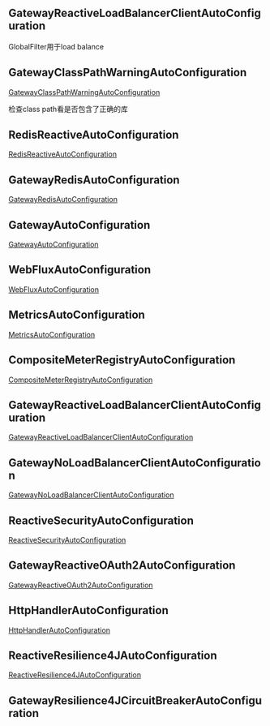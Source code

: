 
## GatewayReactiveLoadBalancerClientAutoConfiguration

GlobalFilter用于load balance

## GatewayClassPathWarningAutoConfiguration

[GatewayClassPathWarningAutoConfiguration](./GatewayClassPathWarningAutoConfiguration.md)

检查class path看是否包含了正确的库

## RedisReactiveAutoConfiguration

[RedisReactiveAutoConfiguration](../../spring-boot-autoconfigure/RedisReactiveAutoConfiguration.md)

## GatewayRedisAutoConfiguration

[GatewayRedisAutoConfiguration](./GatewayRedisAutoConfiguration.md)

## GatewayAutoConfiguration

[GatewayAutoConfiguration](./GatewayAutoConfiguration.md)

## WebFluxAutoConfiguration

[WebFluxAutoConfiguration](../../spring-boot-autoconfigure/WebFluxAutoConfiguration.md)

## MetricsAutoConfiguration

[MetricsAutoConfiguration](../../spring-boot-autoconfigure/MetricsAutoConfiguration.md)

## CompositeMeterRegistryAutoConfiguration

[CompositeMeterRegistryAutoConfiguration](../../spring-boot-autoconfigure/CompositeMeterRegistryAutoConfiguration.md)

## GatewayReactiveLoadBalancerClientAutoConfiguration

[GatewayReactiveLoadBalancerClientAutoConfiguration](./GatewayReactiveLoadBalancerClientAutoConfiguration.md)

## GatewayNoLoadBalancerClientAutoConfiguration

[GatewayNoLoadBalancerClientAutoConfiguration](./GatewayNoLoadBalancerClientAutoConfiguration.md)

## ReactiveSecurityAutoConfiguration

[ReactiveSecurityAutoConfiguration](../../spring-boot-autoconfigure/ReactiveSecurityAutoConfiguration.md)

## GatewayReactiveOAuth2AutoConfiguration

[GatewayReactiveOAuth2AutoConfiguration](./GatewayReactiveOAuth2AutoConfiguration.md)

## HttpHandlerAutoConfiguration

[HttpHandlerAutoConfiguration](../../spring-boot-autoconfigure/HttpHandlerAutoConfiguration.md)

## ReactiveResilience4JAutoConfiguration

[ReactiveResilience4JAutoConfiguration](../../spring-cloud-circuitbreaker-resilience4j/ReactiveResilience4JAutoConfiguration.md)

## GatewayResilience4JCircuitBreakerAutoConfiguration


